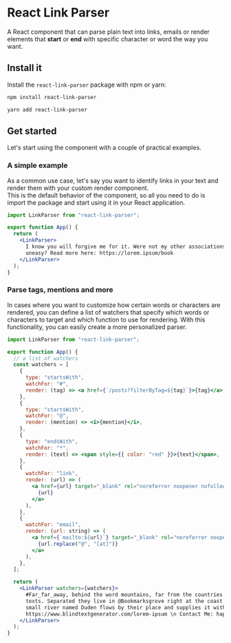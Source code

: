 # React Link Parser

A React component that can parse plain text into links, emails or render elements that **start** or **end** with specific character or word the way you want.  

## Install it

Install the `react-link-parser` package with npm or yarn:

```bash
npm install react-link-parser
```

```bash
yarn add react-link-parser
```

## Get started

Let's start using the component with a couple of practical examples.

### A simple example

As a common use case, let's say you want to identify links in your text and render them with your custom render component.  
This is the default behavior of the component, so all you need to do is import the package and start using it in your React application.

```jsx
import LinkParser from "react-link-parser";

export function App() {
  return (
    <LinkParser>
      I know you will forgive me for it. Were not my other associations so chosen by Fate as to make a heart like mine
      uneasy? Read more here: https://lorem.ipsum/book
    </LinkParser>
  );
}
```

### Parse tags, mentions and more

In cases where you want to customize how certain words or characters are rendered, you can define a list of watchers that specify which words or characters to target and which function to use for rendering. With this functionality, you can easily create a more personalized parser.

```jsx
import LinkParser from "react-link-parser";

export function App() {
  // a list of watchers
  const watchers = [
    {
      type: "startsWith",
      watchFor: "#",
      render: (tag) => <a href={`/posts?filterByTag=${tag}`}>{tag}</a>,
    },
    {
      type: "startsWith",
      watchFor: "@",
      render: (mention) => <i>{mention}</i>,
    },
    {
      type: "endsWith",
      watchFor: "*",
      render: (text) => <span style={{ color: "red" }}>{text}</span>,
    },
    {
      watchFor: "link",
      render: (url) => (
        <a href={url} target="_blank" rel="noreferrer noopener nofollow">
          {url}
        </a>
      ),
    },
    {
      watchFor: "email",
      render: (url: string) => (
        <a href={`mailto:${url}`} target="_blank" rel="noreferrer noopener">
          {url.replace("@", "[at]")}
        </a>
      ),
    },
  ];

  return (
    <LinkParser watchers={watchers}>
      #Far_far_away, behind the word mountains, far from the countries @Vokalia and @Consonantia, there live the blind
      texts. Separated they live in @Bookmarksgrove right at the coast of the Semantics*, a large language ocean. A
      small river named Duden flows by their place and supplies it with the necessary regelialia. \n Credit: \n
      https://www.blindtextgenerator.com/lorem-ipsum \n Contact Me: happy.cactus@mail.me
    </LinkParser>
  );
}
```
